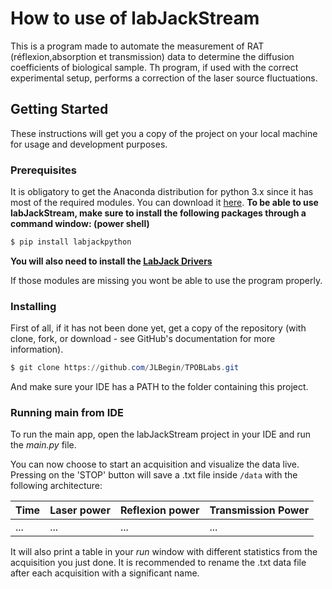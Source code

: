 # How to use of labJackStream

This is a program made to automate the measurement of RAT (réflexion,absorption et transmission)  data to determine the diffusion coefficients of biological sample. Th program, if used with the correct experimental setup, performs a correction of the laser source fluctuations.

## Getting Started

These instructions will get you a copy of the project on your local machine for usage and development purposes.

### Prerequisites

It is obligatory to get the Anaconda distribution for python 3.x since it has most of the required modules. You can download it  [here](https://www.anaconda.com/download/).
**To be able to use labJackStream, make sure to install the following packages through a command window: (power shell)**

```powershell
$ pip install labjackpython
```

**You will also need to install the [LabJack Drivers](https://labjack.com/support/software/installers/ud)**

If those modules are missing you wont be able to use the program properly.

### Installing

First of all, if it has not been done yet, get a copy of the repository (with clone, fork, or download - see GitHub's documentation for more information).

```powershell
$ git clone https://github.com/JLBegin/TPOBLabs.git
```

And make sure your IDE has a PATH to the folder containing this project. 

### Running main from IDE

To run the main app, open the labJackStream project in your IDE and run the *main.py* file.

You can now choose to start an acquisition and visualize the data live. Pressing on the 'STOP' button will save a .txt file inside `/data` with the following architecture:

| Time | Laser power | Reflexion power | Transmission Power |
| ---- | ----------- | --------------- | ------------------ |
| ...  | ...         | ...             | ...                |


It will also print a table in your *run* window with different statistics from the acquisition you just done. It is recommended to rename the .txt data file after each acquisition with a significant name. 



